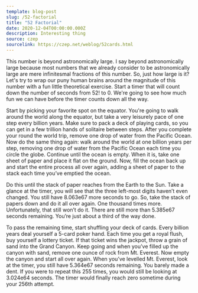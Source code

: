 ```yaml
---
template: blog-post
slug: /52-factorial
title: "52 Factorial"
date: 2020-12-04T00:00:00.000Z
description: Interesting thing
source: czep
sourcelink: https://czep.net/weblog/52cards.html
---
```

This number is beyond astronomically large. I say beyond astronomically large because most numbers that we already consider to be astronomically large are mere infinitesmal fractions of this number. So, just how large is it? Let's try to wrap our puny human brains around the magnitude of this number with a fun little theoretical exercise. Start a timer that will count down the number of seconds from 52! to 0. We're going to see how much fun we can have before the timer counts down all the way.

Start by picking your favorite spot on the equator. You're going to walk around the world along the equator, but take a very leisurely pace of one step every billion years. Make sure to pack a deck of playing cards, so you can get in a few trillion hands of solitaire between steps. After you complete your round the world trip, remove one drop of water from the Pacific Ocean. Now do the same thing again: walk around the world at one billion years per step, removing one drop of water from the Pacific Ocean each time you circle the globe. Continue until the ocean is empty. When it is, take one sheet of paper and place it flat on the ground. Now, fill the ocean back up and start the entire process all over again, adding a sheet of paper to the stack each time you’ve emptied the ocean.

Do this until the stack of paper reaches from the Earth to the Sun. Take a glance at the timer, you will see that the three left-most digits haven’t even changed. You still have 8.063e67 more seconds to go. So, take the stack of papers down and do it all over again. One thousand times more. Unfortunately, that still won’t do it. There are still more than 5.385e67 seconds remaining. You’re just about a third of the way done.

To pass the remaining time, start shuffling your deck of cards. Every billion years deal yourself a 5-card poker hand. Each time you get a royal flush, buy yourself a lottery ticket. If that ticket wins the jackpot, throw a grain of sand into the Grand Canyon. Keep going and when you’ve filled up the canyon with sand, remove one ounce of rock from Mt. Everest. Now empty the canyon and start all over again. When you’ve levelled Mt. Everest, look at the timer, you still have 5.364e67 seconds remaining. You barely made a dent. If you were to repeat this 255 times, you would still be looking at 3.024e64 seconds. The timer would finally reach zero sometime during your 256th attempt.
